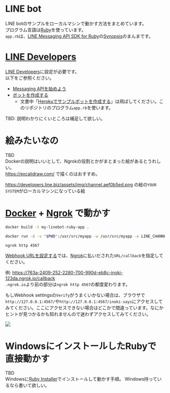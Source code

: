 # LINE bot

LINE botのサンプルをローカルマシンで動かす方法をまとめています。  
プログラム言語は[Ruby](https://www.ruby-lang.org/ja/)を使っています。  
`app.rb`は、[LINE Messaging API SDK for Ruby](https://github.com/line/line-bot-sdk-ruby)の[Synopsis](https://github.com/line/line-bot-sdk-ruby#synopsis)のまんまです。


# [LINE Developers](https://developers.line.biz/ja/)

[LINE Developers](https://developers.line.biz/ja/)に設定が必要です。  
以下をご参照ください。  

- [Messaging APIを始めよう](https://developers.line.biz/ja/docs/messaging-api/getting-started/)
- [ボットを作成する](https://developers.line.biz/ja/docs/messaging-api/building-bot/)
  - 文書中「[Herokuでサンプルボットを作成する](https://developers.line.biz/ja/docs/messaging-api/building-sample-bot-with-heroku/)」は飛ばしてください。このリポジトリのプログラム`app.rb`を使います。

TBD: 説明わかりにくいところは補足して欲しい。

# 絵みたいなの

TBD  
Dockerの説明はいいとして、Ngrokの役割とかがまとまった絵があるとうれしい。  
https://excalidraw.com/ で描くのはおすすめ。  

<https://developers.line.biz/assets/img/channel.aef0b5ed.png>
の絵の`YOUR SYSTEM`がローカルマシンになっている絵

# [Docker](https://www.docker.com/) + [Ngrok](https://ngrok.com/) で動かす

```bash
docker build -t my-linebot-ruby-app .

docker run -d -v "$PWD":/usr/src/myapp -w /usr/src/myapp -e LINE_CHANNEL_ID="165...yours" -e LINE_CHANNEL_SECRET="82a...yours" -e LINE_CHANNEL_TOKEN="wTq+...yours" -p 4567:4567 my-linebot-ruby-app

ngrok http 4567
```

[Webhook URLを設定する](https://developers.line.biz/ja/docs/messaging-api/building-bot/#setting-webhook-url)では、[Ngrok](https://ngrok.com/)に払いだされた`URL/callback`を指定してください。  

例: <https://763a-2409-252-2280-700-990d-eb8c-inoki-123da.ngrok.io/callback>  
`.ngrok.io`より前の部分は`ngrok http 4567`の都度変わります。

もしWebhook settingsの`Verify`がうまくいかない場合は、ブラウザで`http://127.0.0.1:4567/`や`http://127.0.0.1:4567/inoki-says`にアクセスしてみてください。ここにアクセスできない場合はどこかで間違っています。なにかヒントが見つかるかも知れませんので迷わずアクセスしてみてください。

![](https://developers.line.biz/assets/img/webhook-url-example-com.927fd2c9.png)


# WindowsにインストールしたRubyで直接動かす

TBD  
Windowsに[Ruby Installer](https://rubyinstaller.org/)でインストールして動かす手順。 
Windows持っているなら書いて欲しい。 

